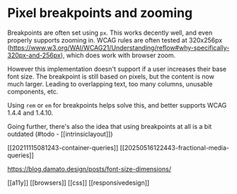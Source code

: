 # Pixel breakpoints and zooming

Breakpoints are often set using `px`. This works decently well, and even properly supports zooming in. WCAG rules are often tested at 320x256px (https://www.w3.org/WAI/WCAG21/Understanding/reflow#why-specifically-320px-and-256px), which does work with browser zoom.

However this implementation doesn't support if a user increases their base font size. The breakpoint is still based on pixels, but the content is now much larger. Leading to overlapping text, too many columns, unusable components, etc.

Using `rem` or `em` for breakpoints helps solve this, and better supports WCAG 1.4.4 and 1.4.10.

Going further, there's also the idea that using breakpoints at all is a bit outdated (#todo - [[intrinsiclayout]])

[[20211115081243-container-queries]]
[[20250516122443-fractional-media-queries]]

https://blog.damato.design/posts/font-size-dimensions/

[[a11y]]
[[browsers]]
[[css]]
[[responsivedesign]]
